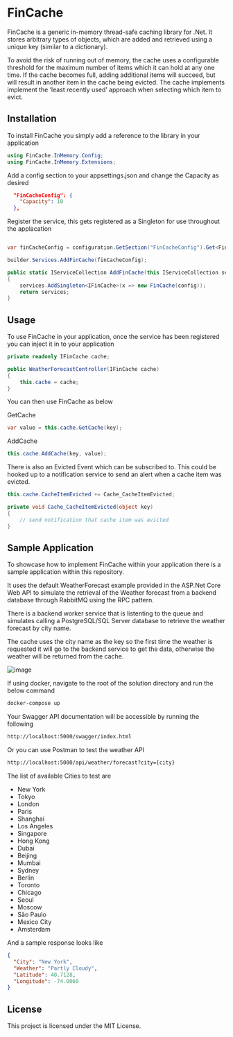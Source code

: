 # FinCache
FinCache is a generic in-memory thread-safe caching library for .Net. It stores arbitrary types of objects, which are added and retrieved 
using a unique key (similar to a dictionary).

To avoid the risk of running out of memory, the cache uses a configurable threshold for the maximum number of items which it can hold at any one time. 
If the cache becomes full, adding additional items will succeed, but will result in another item in the cache being 
evicted. The cache implements implement the ‘least recently used’ approach when selecting which item to evict.

## Installation

To install FinCache you simply add a reference to the library in your application

```csharp
using FinCache.InMemory.Config;
using FinCache.InMemory.Extensions;
```

Add a config section to your appsettings.json and change the Capacity as desired

```json
  "FinCacheConfig": {
    "Capacity": 10
  },
```

Register the service, this gets registered as a Singleton for use throughout the applacation

```csharp

var finCacheConfig = configuration.GetSection("FinCacheConfig").Get<FinCacheConfig>();

builder.Services.AddFinCache(finCacheConfig);

public static IServiceCollection AddFinCache(this IServiceCollection services, FinCacheConfig config)
{                
    services.AddSingleton<IFinCache>(x => new FinCache(config));
    return services;
}
```

## Usage
To use FinCache in your application, once the service has been registered you can inject it in to your application

```csharp
private readonly IFinCache cache;

public WeatherForecastController(IFinCache cache)
{
    this.cache = cache;            
}
```
You can then use FinCache as below

GetCache

```csharp
var value = this.cache.GetCache(key);
```

AddCache

```csharp
this.cache.AddCache(key, value);
```
There is also an Evicted Event which can be subscribed to. This could be hooked up to a notification service to send an alert when a cache item was evicted.

```csharp
this.cache.CacheItemEvicted += Cache_CacheItemEvicted;

private void Cache_CacheItemEvicted(object key)
{
    // send notification that cache item was evicted
}
```

## Sample Application

To showcase how to implement FinCache within your application there is a sample application within this repository.

It uses the default WeatherForecast example provided in the ASP.Net Core Web API to simulate the retrieval of the Weather forecast from a backend database through RabbitMQ using the RPC pattern. 

There is a backend worker service that is listenting to the queue and simulates calling a PostgreSQL/SQL Server database to retrieve the weather forecast by city name.

The cache uses the city name as the key so the first time the weather is requested it will go to the backend service to get the data, otherwise the weather will be returned from the cache.

![image](https://github.com/mckt1985/FinCache/assets/58369494/a9a248f9-b96f-48fe-a407-4780f1b7d8e2)

If using docker, navigate to the root of the solution directory and run the below command

```bash
docker-compose up
```

Your Swagger API documentation will be accessible by running the following 

```bash
http://localhost:5000/swagger/index.html
```

Or you can use Postman to test the weather API

```bash
http://localhost:5000/api/weather/forecast?city={city}
```
The list of available Cities to test are 

* New York
* Tokyo
* London
* Paris
* Shanghai
* Los Angeles
* Singapore
* Hong Kong
* Dubai
* Beijing
* Mumbai
* Sydney
* Berlin
* Toronto
* Chicago
* Seoul
* Moscow
* São Paulo
* Mexico City
* Amsterdam

And a sample response looks like

```json
{
  "City": "New York",
  "Weather": "Partly Cloudy",
  "Latitude": 40.7128,
  "Longitude": -74.0060
}
```

## License
This project is licensed under the MIT License.
